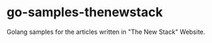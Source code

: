 go-samples-thenewstack
======================

Golang samples for the articles written in "The New Stack" Website. 
